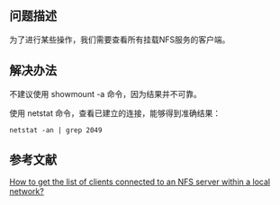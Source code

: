 ## 问题描述

为了进行某些操作，我们需要查看所有挂载NFS服务的客户端。

## 解决办法

不建议使用 showmount -a 命令，因为结果并不可靠。

使用 netstat 命令，查看已建立的连接，能够得到准确结果：

```
netstat -an | grep 2049

```

## 参考文献

[How to get the list of clients connected to an NFS server within a local network?](https://stackoverflow.com/questions/34919597/how-to-get-the-list-of-clients-connected-to-an-nfs-server-within-a-local-network "How to get the list of clients connected to an NFS server within a local network?")